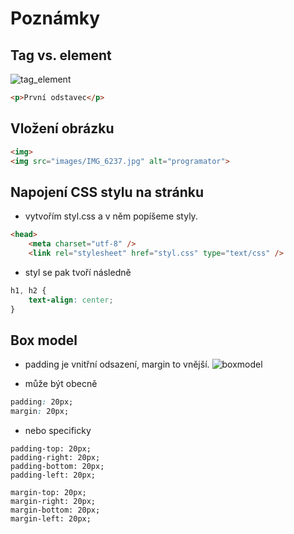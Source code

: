 # Poznámky



## Tag vs. element
![tag_element](image.png)

```html
<p>První odstavec</p>
```

## Vložení obrázku
```html
<img>
<img src="images/IMG_6237.jpg" alt="programator">
```

## Napojení CSS stylu na stránku
- vytvořím styl.css a v něm popíšeme styly.

```html
<head>
    <meta charset="utf-8" />
    <link rel="stylesheet" href="styl.css" type="text/css" />
```

- styl se pak tvoří následně

```css
h1, h2 {
    text-align: center;
}
```

## Box model
-  padding je vnitřní odsazení, margin to vnější.
![boxmodel](box.png)

- může být obecně
```css
padding: 20px;
margin: 20px;
```
- nebo specificky
```ccs
padding-top: 20px;
padding-right: 20px;
padding-bottom: 20px;
padding-left: 20px;

margin-top: 20px;
margin-right: 20px;
margin-bottom: 20px;
margin-left: 20px;
```